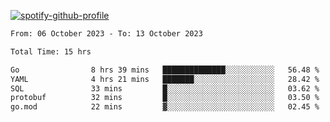[![spotify-github-profile](https://spotify-github-profile.vercel.app/api/view?uid=313pysyt3uxkjdidtiuvzf7nrnnu&cover_image=true&theme=natemoo-re&show_offline=false&background_color=121212&interchange=false&bar_color=53b14f&bar_color_cover=false)](https://spotify-github-profile.vercel.app/api/view?uid=313pysyt3uxkjdidtiuvzf7nrnnu&redirect=true)

<!--START_SECTION:waka-->

```txt
From: 06 October 2023 - To: 13 October 2023

Total Time: 15 hrs

Go                8 hrs 39 mins   ██████████████░░░░░░░░░░░   56.48 %
YAML              4 hrs 21 mins   ███████░░░░░░░░░░░░░░░░░░   28.42 %
SQL               33 mins         █░░░░░░░░░░░░░░░░░░░░░░░░   03.62 %
protobuf          32 mins         █░░░░░░░░░░░░░░░░░░░░░░░░   03.50 %
go.mod            22 mins         ▓░░░░░░░░░░░░░░░░░░░░░░░░   02.45 %
```

<!--END_SECTION:waka-->